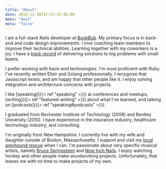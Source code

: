 ```yaml
---
title: "About"
date: 2019-12-30T17:37:33-05:00
menu: "main"
meta: "false"
---
```


I am a full-stack Rails developer at [BookBub](https://www.bookbub.com/). My primary focus is in back-end and code design improvements. I love coaching team members to improve their technical abilities. Learning together with my coworkers is a joy. I have a [track record](https://www.linkedin.com/in/kevinmurphydev/) of delivering solutions to big problems with small teams.

I prefer working with back-end technologies. I'm most proficient with Ruby. I've recently written Elixir and Golang professionally. I recognize that Javascript exists, and am happy that other people like it. I enjoy solving integration and architecture concerns with projects.

I like [speaking]({{< ref "speaking" >}}) at conferences and meetups, [writing]({{< ref "featured-writing" >}}) about what I've learned, and talking on [podcasts]({{< ref "speaking#podcasts" >}}).

I graduated from Rochester Institute of Technology (2008) and Bentley University (2010). I have experience in the insurance industry, healthcare technology industry, and consulting.

I'm originally from New Hampshire. I currently live with my wife and daughter outside of Boston, Massachusetts. I support and visit my [local greyhound rescue](https://greyhoundrescuene.org/) when I can. I'm passionate about very specific musical artists, namely [Bruce Springsteen](https://brucespringsteen.net/) and [Nine Inch Nails](https://www.nin.com/). I enjoy watching hockey and other people make woodworking projects. Unfortunately, that leaves me with no time to make projects of my own.
